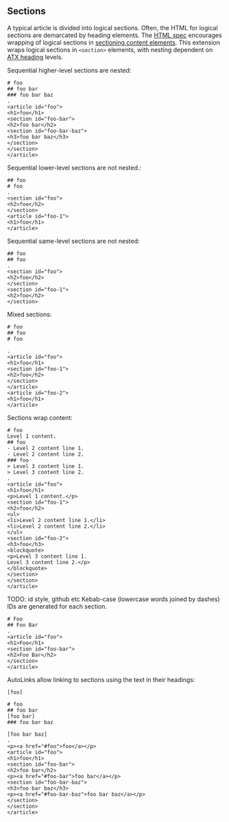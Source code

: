 ﻿## Sections
A typical article is divided into logical sections. Often, the HTML for logical sections are demarcated by heading elements.
The [HTML spec](https://html.spec.whatwg.org/multipage/sections.html#headings-and-sections) encourages wrapping of 
logical sections in [sectioning content elements](https://html.spec.whatwg.org/multipage/dom.html#sectioning-content-2).
This extension wraps logical sections in `<section>` elements, with nesting dependent on [ATX heading](https://spec.commonmark.org/0.28/#atx-headings)
levels.

Sequential higher-level sections are nested:

```````````````````````````````` example
# foo
## foo bar
### foo bar baz
.
<article id="foo">
<h1>foo</h1>
<section id="foo-bar">
<h2>foo bar</h2>
<section id="foo-bar-baz">
<h3>foo bar baz</h3>
</section>
</section>
</article>
````````````````````````````````

Sequential lower-level sections are not nested.:

```````````````````````````````` example
## foo
# foo
.
<section id="foo">
<h2>foo</h2>
</section>
<article id="foo-1">
<h1>foo</h1>
</article>
````````````````````````````````

Sequential same-level sections are not nested:

```````````````````````````````` example
## foo
## foo
.
<section id="foo">
<h2>foo</h2>
</section>
<section id="foo-1">
<h2>foo</h2>
</section>
````````````````````````````````

Mixed sections:

```````````````````````````````` example
# foo
## foo
# foo

.
<article id="foo">
<h1>foo</h1>
<section id="foo-1">
<h2>foo</h2>
</section>
</article>
<article id="foo-2">
<h1>foo</h1>
</article>
````````````````````````````````

Sections wrap content:

```````````````````````````````` example
# foo
Level 1 content.
## foo
- Level 2 content line 1.
- Level 2 content line 2.
### foo
> Level 3 content line 1.
> Level 3 content line 2.
.
<article id="foo">
<h1>foo</h1>
<p>Level 1 content.</p>
<section id="foo-1">
<h2>foo</h2>
<ul>
<li>Level 2 content line 1.</li>
<li>Level 2 content line 2.</li>
</ul>
<section id="foo-2">
<h3>foo</h3>
<blockquote>
<p>Level 3 content line 1.
Level 3 content line 2.</p>
</blockquote>
</section>
</section>
</article>
````````````````````````````````

TODO: id style, github etc
Kebab-case (lowercase words joined by dashes) IDs are generated for each section.

```````````````````````````````` example
# Foo
## Foo Bar
.
<article id="foo">
<h1>Foo</h1>
<section id="foo-bar">
<h2>Foo Bar</h2>
</section>
</article>
````````````````````````````````

AutoLinks allow linking to sections using the text in their headings:

```````````````````````````````` example
[foo]

# foo
## foo bar
[foo bar]
### foo bar baz

[foo bar baz]
.
<p><a href="#foo">foo</a></p>
<article id="foo">
<h1>foo</h1>
<section id="foo-bar">
<h2>foo bar</h2>
<p><a href="#foo-bar">foo bar</a></p>
<section id="foo-bar-baz">
<h3>foo bar baz</h3>
<p><a href="#foo-bar-baz">foo bar baz</a></p>
</section>
</section>
</article>
````````````````````````````````
